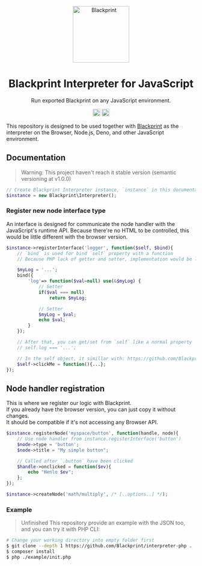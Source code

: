 <p align="center"><a href="#" target="_blank" rel="noopener noreferrer"><img width="150" src="https://avatars2.githubusercontent.com/u/61224306?s=150&v=4" alt="Blackprint"></a></p>

<h1 align="center">Blackprint Interpreter for JavaScript</h1>
<p align="center">Run exported Blackprint on any JavaScript environment.</p>

<p align="center">
    <a href='https://patreon.com/stefansarya'><img src='https://img.shields.io/endpoint.svg?url=https%3A%2F%2Fshieldsio-patreon.herokuapp.com%2Fstefansarya%2Fpledges&style=for-the-badge' height='20'></a>
    <a href='https://github.com/Blackprint/Blackprint/blob/master/LICENSE'><img src='https://img.shields.io/badge/License-MIT-brightgreen.svg' height='20'></a>
</p>

This repository is designed to be used together with [Blackprint](https://github.com/Blackprint/Blackprint) as the interpreter on the Browser, Node.js, Deno, and other JavaScript environment.

## Documentation
> Warning: This project haven't reach it stable version (semantic versioning at v1.0.0)<br>

```php
// Create Blackprint Interpreter instance, `instance` in this documentation will refer to this
$instance = new Blackprint\Interpreter();
```

### Register new node interface type
An interface is designed for communicate the node handler with the JavaScript's runtime API. Because there're no HTML to be controlled, this would be little different with the browser version.

```php
$instance->registerInterface('logger', function($self, $bind){
	// `bind` is used for bind `self` property with a function
	// Because PHP lack of getter and setter, implementation would be little different

	$myLog = '...';
	bind({
		'log'=> function($val=null) use(&$myLog) {
			// Getter
			if($val === null)
				return $myLog;

			// Setter
			$myLog = $val;
			echo $val;
		}
	});

	// After that, you can get/set from `self` like a normal property
	// self.log === '...';

	// In the self object, it simillar with: https://github.com/Blackprint/Blackprint
	$self->clickMe = function(){...};
});
```

## Node handler registration
This is where we register our logic with Blackprint.<br>
If you already have the browser version, you can just copy it without changes.<br>
It should be compatible if it's not accessing any Browser API.<br>

```php
$instance.registerNode('myspace/button', function(handle, node){
    // Use node handler from instance.registerInterface('button')
    $node->type = 'button';
    $node->title = "My simple button";

    // Called after `.button` have been clicked
    $handle->onclicked = function($ev){
        echo "Henlo $ev";
    };
});

$instance->createNode('math/multiply', /* [..options..] */);
```

### Example
> Unfinished
This repository provide an example with the JSON too, and you can try it with PHP CLI:<br>

```sh
# Change your working directory into empty folder first
$ git clone --depth 1 https://github.com/Blackprint/interpreter-php .
$ composer install
$ php ./example/init.php
```